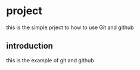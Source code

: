 # project


this is the simple prject to how to use Git and github


## introduction 

this is the example of git and github



